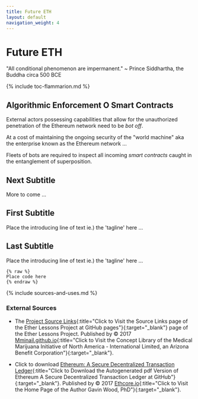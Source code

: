 ```yaml
---
title: Future ETH
layout: default
navigation_weight: 4
---
```

# Future ETH

"All conditional phenomenon are impermanent." ~ Prince Siddhartha, the Buddha circa 500 BCE

{% include toc-flammarion.md %}

## Algorithmic Enforcement O Smart Contracts

External actors possessing capabilities that allow for the unauthorized penetration of the Ethereum network need to be *bot off*.

At a cost of maintaining the ongoing security of the "world machine" aka the enterprise known as the Ethereum network ...

Fleets of bots are required to inspect all incoming *smart contracts* caught in the entanglement of superposition.

## Next Subtitle

More to come ...

## First Subtitle

Place the introducing line of text ie.) the 'tagline' here ...

## Last Subtitle

Place the introducing line of text ie.) the 'tagline' here ...

```liquid
{% raw %}
Place code here
{% endraw %}
```

{% include sources-and-uses.md %}

### External Sources

- The [Project Source Links](https://mminail.github.io/Ether/Source-Ether-Links.htm){:title="Click to Visit the Source Links page of the Ether Lessons Project at GitHub pages"}{:target="_blank"} page of the Ether Lessons Project. Published by © 2017 [Mminail.github.io](https://mminail.github.io/){:title="Click to Visit the Concept Library of the Medical Marijuana Initiative of North America - International Limited, an Arizona Benefit Corporation"}{:target="_blank"}.

- Click to download [Ethereum: A Secure Decentralized Transaction Ledger](https://ethereum.github.io/yellowpaper/paper.pdf){:title="Click to Download the Autogenerated pdf Version of Ethereum A Secure Decentralized Transaction Ledger at GitHub"}{:target="_blank"}. Published by © 2017 [Ethcore.io](https://www.ethcore.io/){:title="Click to Visit the Home Page of the Author Gavin Wood, PhD"}{:target="_blank"}.

